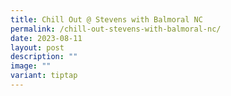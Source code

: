 ```yaml
---
title: Chill Out @ Stevens with Balmoral NC
permalink: /chill-out-stevens-with-balmoral-nc/
date: 2023-08-11
layout: post
description: ""
image: ""
variant: tiptap
---
```

